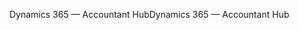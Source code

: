 <span data-ttu-id="6796f-101">Dynamics 365 — Accountant Hub</span><span class="sxs-lookup"><span data-stu-id="6796f-101">Dynamics 365 — Accountant Hub</span></span>
